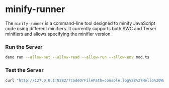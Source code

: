 # minify-runner

The `minify-runner` is a command-line tool designed to minify JavaScript code using different minifiers. It currently supports both SWC and Terser minifiers and allows specifying the minifier version.

### Run the Server

```bash
deno run --allow-net --allow-read --allow-run --allow-env mod.ts
```

### Test the Server

```bash
curl "http://127.0.0.1:8282/?codeOrFilePath=console.log%28%27Hello%20World%27%29%3B&version=swc@1.4.6"
```
